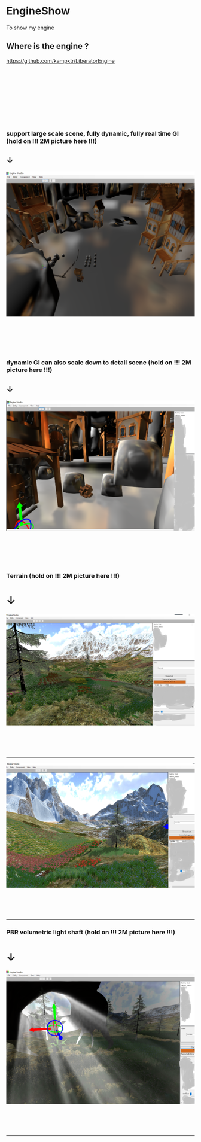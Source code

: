 # EngineShow
To show my engine

## Where is the engine ?
https://github.com/kampxtr/LiberatorEngine
<br>
<br>
<br>
<br>
<br>
<br>
<br>
<br>
<br>
<br>

### support large scale scene, fully dynamic, fully real time GI  (hold on !!! 2M picture here !!!)
## ↓
![](https://github.com/kampxtr/EngineShow/blob/master/screenshot/2018-9-18.png)
<br>
<br>
<br>
<br>
<br>
<br>

### dynamic GI can also scale down to detail scene  (hold on !!! 2M picture here !!!)
## ↓
![](https://github.com/kampxtr/EngineShow/blob/master/screenshot/2018-9-20.png)
<br>
<br>
<br>
<br>
<br>
<br>

### Terrain (hold on !!! 2M picture here !!!)
# ↓
![](https://github.com/kampxtr/EngineShow/blob/master/screenshot/2018-7-29.png)
<br>
<br>
<br>
<br>
<br>
***
![](https://github.com/kampxtr/EngineShow/blob/master/screenshot/2018-7-29.1.png)
<br>
<br>
<br>
<br>
<br>
***

### PBR volumetric light shaft (hold on !!! 2M picture here !!!)
# ↓
![](https://github.com/kampxtr/LiberatorEngine/blob/master/screenshots/2018-8-11.png)
<br>
<br>
<br>
<br>
<br>
***

